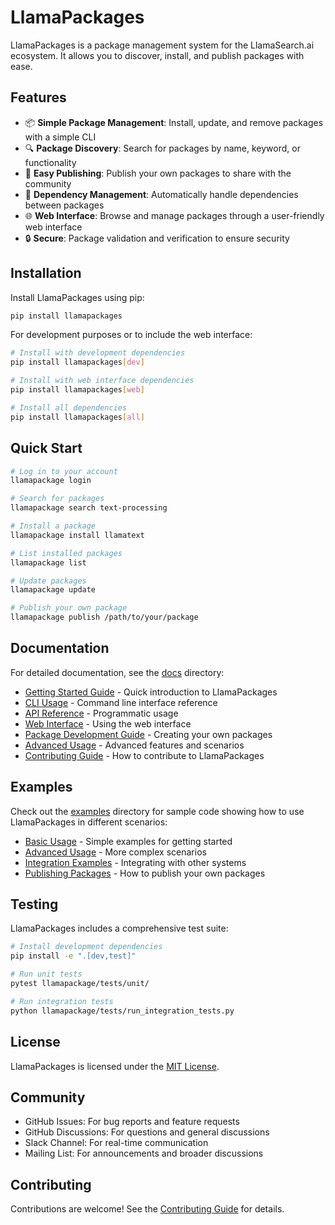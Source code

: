 # LlamaPackages

LlamaPackages is a package management system for the LlamaSearch.ai ecosystem. It allows you to discover, install, and publish packages with ease.

## Features

- 📦 **Simple Package Management**: Install, update, and remove packages with a simple CLI
- 🔍 **Package Discovery**: Search for packages by name, keyword, or functionality
- 🚀 **Easy Publishing**: Publish your own packages to share with the community
- 🔄 **Dependency Management**: Automatically handle dependencies between packages
- 🌐 **Web Interface**: Browse and manage packages through a user-friendly web interface
- 🔒 **Secure**: Package validation and verification to ensure security

## Installation

Install LlamaPackages using pip:

```bash
pip install llamapackages
```

For development purposes or to include the web interface:

```bash
# Install with development dependencies
pip install llamapackages[dev]

# Install with web interface dependencies
pip install llamapackages[web]

# Install all dependencies
pip install llamapackages[all]
```

## Quick Start

```bash
# Log in to your account
llamapackage login

# Search for packages
llamapackage search text-processing

# Install a package
llamapackage install llamatext

# List installed packages
llamapackage list

# Update packages
llamapackage update

# Publish your own package
llamapackage publish /path/to/your/package
```

## Documentation

For detailed documentation, see the [docs](./docs/) directory:

- [Getting Started Guide](./docs/getting_started.md) - Quick introduction to LlamaPackages
- [CLI Usage](./docs/cli_usage.md) - Command line interface reference
- [API Reference](./docs/api_reference.md) - Programmatic usage
- [Web Interface](./docs/web_interface.md) - Using the web interface
- [Package Development Guide](./docs/package_development.md) - Creating your own packages
- [Advanced Usage](./docs/advanced_usage.md) - Advanced features and scenarios
- [Contributing Guide](./docs/contributing.md) - How to contribute to LlamaPackages

## Examples

Check out the [examples](./examples/) directory for sample code showing how to use LlamaPackages in different scenarios:

- [Basic Usage](./examples/basic/) - Simple examples for getting started
- [Advanced Usage](./examples/advanced/) - More complex scenarios
- [Integration Examples](./examples/integration/) - Integrating with other systems
- [Publishing Packages](./examples/publishing/) - How to publish your own packages

## Testing

LlamaPackages includes a comprehensive test suite:

```bash
# Install development dependencies
pip install -e ".[dev,test]"

# Run unit tests
pytest llamapackage/tests/unit/

# Run integration tests
python llamapackage/tests/run_integration_tests.py
```

## License

LlamaPackages is licensed under the [MIT License](./LICENSE).

## Community

- GitHub Issues: For bug reports and feature requests
- GitHub Discussions: For questions and general discussions
- Slack Channel: For real-time communication
- Mailing List: For announcements and broader discussions

## Contributing

Contributions are welcome! See the [Contributing Guide](./docs/contributing.md) for details.
